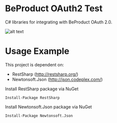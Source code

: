 # BeProduct OAuth2 Test
C# libraries for integrating with BeProduct OAuth 2.0.



![alt text](https://developers.beproduct.com/content/images/oauth2-flow.png "")

# Usage Example
This project is dependent on:
* RestSharp (http://restsharp.org/)
* Newtonsoft.Json (http://json.codeplex.com/)

Install RestSharp package via NuGet 

`Install-Package RestSharp`

Install Newtonsoft.Json package via NuGet 

`Install-Package Newtonsoft.Json`